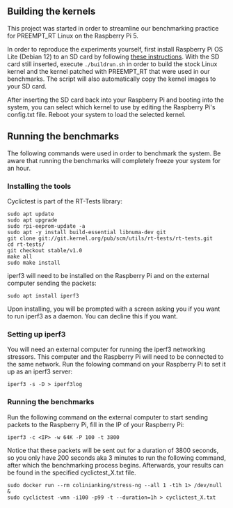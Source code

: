 ## Building the kernels

This project was started in order to streamline our benchmarking practice for PREEMPT_RT Linux on the Raspberry Pi 5. 

In order to reproduce the experiments yourself, first install Raspberry Pi OS Lite (Debian 12) to an SD card by following [these instructions](https://www.raspberrypi.com/software/). With the SD card still inserted, execute `./buildrun.sh` in order to build the stock Linux kernel and the kernel patched with PREEMPT_RT that were used in our benchmarks. The script will also automatically copy the kernel images to your SD card.

After inserting the SD card back into your Raspberry Pi and booting into the system, you can select which kernel to use by editing the Raspberry Pi's config.txt file. Reboot your system to load the selected kernel.

## Running the benchmarks

The following commands were used in order to benchmark the system. Be aware that running the benchmarks will completely freeze your system for an hour.

### Installing the tools

Cyclictest is part of the RT-Tests library:

```
sudo apt update
sudo apt upgrade
sudo rpi-eeprom-update -a
sudo apt -y install build-essential libnuma-dev git
git clone git://git.kernel.org/pub/scm/utils/rt-tests/rt-tests.git
cd rt-tests/
git checkout stable/v1.0
make all
sudo make install
```

iperf3 will need to be installed on the Raspberry Pi and on the external computer sending the packets:

```
sudo apt install iperf3
```

Upon installing, you will be prompted with a screen asking you if you want to run iperf3 as a daemon. You can decline this if you want.

### Setting up iperf3

You will need an external computer for running the iperf3 networking stressors. This computer and the Raspberry Pi will need to be connected to the same network. Run the folowing command on your Raspberry Pi to set it up as an iperf3 server:

```
iperf3 -s -D > iperf3log
```

### Running the benchmarks

Run the following command on the external computer to start sending packets to the Raspberry Pi, fill in the IP of your Raspberry Pi:

```
iperf3 -c <IP> -w 64K -P 100 -t 3800
```

Notice that these packets will be sent out for a duration of 3800 seconds, so you only have 200 seconds aka 3 minutes to run the following command, after which the benchmarking process begins. Afterwards, your results can be found in the specified cyclictest_X.txt file.

```
sudo docker run --rm colinianking/stress-ng --all 1 -t1h 1> /dev/null &
sudo cyclictest -vmn -i100 -p99 -t --duration=1h > cyclictest_X.txt
```
